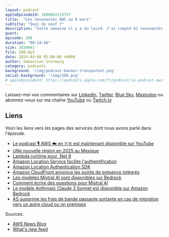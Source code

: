 ```yaml
---
layout: podcast
appleEpisodeId: 1000663119757
title:  "Les nouveautés AWS au 8 mars"
subtitle: "Quoi de neuf ?"
description: "Cette semaine il y a du lourd. J'ai compté 61 nouveautés depuis le 23 février, on parlera de CloudFront, de Location Service, de Bedrock, de Lambda pour .Net et d'un changement de prix important. Mais ça, je le garde pour la fin de cet épisode."
guest:
episode: 208
duration: "00:14:46" 
size: 2834841
file: 208.mp3
date: 2024-03-08 05:00:00 +0000
author: Sébastien Stormacq
category: podcasts
background: '/img/podcast-banner-transparent.png'
social-background: '/img/208.png'
# appleEpisodeId: https://podcasts.apple.com/fr/podcast/le-podcast-aws-en-français/id1452118442
---
```


Laissez-moi vos commentaires sur [LinkedIn](https://www.linkedin.com/in/sebastienstormacq/), [Twitter](https://twitter.com/sebsto), [Blue Sky](https://bsky.app/profile/sebsto.bsky.social), [Mastodon](https://awscommunity.social/@sebsto) ou abonnez-vous sur ma chaîne [YouTube](https://www.youtube.com/sebsto) ou [Twitch.tv](https://www.twitch.tv/sebAWS)

## Liens

Voici les liens vers les pages des services dont nous avons parlé dans l'épisode.

- [Le podcast 🎙 AWS ☁️ en 🇫🇷 est maintenant disponible sur YouTube](https://www.youtube.com/watch?v=FoiENh1_kjU&list=PLZ_TUMnTqfu9lG7nh_3VHJ1iM2q9grWvd&pp=gAQBiAQB)
- [UNe nouvelle région en 2025 au Mexique](https://aws.amazon.com/blogs/aws/new-aws-region-in-mexico-is-in-the-works/)
- [Lambda runtime pour .Net 8](https://aws.amazon.com/blogs/compute/introducing-the-net-8-runtime-for-aws-lambda/)
- [Amazon Location Service facilite l'authentification](https://aws.amazon.com/about-aws/whats-new/2024/02/amazon-location-service-authentication-ios-android/)
- [Amazon Location Authentication SDK](https://docs.aws.amazon.com/location/latest/developerguide/dev-location-libraries.html#loc-sdk-auth)
- [Amazon CloudFront annonce les points de présence intégrés](https://aws.amazon.com/about-aws/whats-new/2024/02/amazon-cloudfront-availability-embedded-pops/)
- [Les modeles Mistral AI sont disponibles sur Bedrock](https://aws.amazon.com/blogs/aws/mistral-ai-models-now-available-on-amazon-bedrock/)
- [Comment écrire des questions pour Mistral AI](https://community.aws/content/2dFNOnLVQRhyrOrMsloofnW0ckZ/how-to-prompt-mistral-ai-models-and-why)
- [Le modele Anthropic Claude 3 Sonnet est disponible sur Amazon Bedrock](https://aws.amazon.com/blogs/aws/anthropics-claude-3-sonnet-foundation-model-is-now-available-in-amazon-bedrock/)
- [AS supprime les frais de bande passante sortante en cas de migration vers un autre cloud ou on premises](https://aws.amazon.com/blogs/aws/free-data-transfer-out-to-internet-when-moving-out-of-aws/)

Sources: 

- [AWS News Blog](https://aws.amazon.com/blogs/aws/)
- [What's new feed](https://aws.amazon.com/about-aws/whats-new/2023/)
